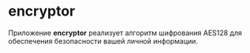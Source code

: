 # encryptor
Приложение **encryptor** реализует алгоритм шифрования AES128 для обеспечения безопасности вашей личной информации.
